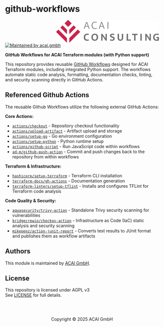 # github-workflows

<!-- LOGO -->
<a href="https://acai.gmbh">    
  <img src="https://github.com/acai-consulting/acai.public/raw/main/logo/logo_github_readme.png" alt="acai logo" title="ACAI" align="right" height="75" />
</a>

<!-- SHIELDS -->
[![Maintained by acai.gmbh][acai-shield]][acai-url]

<!-- DESCRIPTION -->
**GitHub Workflows for ACAI Terraform modules (with Python support)**

This repository provides reusable [GitHub Workflows][github_workflows_link] designed for ACAI Terraform modules, including integrated Python support. The workflows automate static code analysis, formatting, documentation checks, linting, and security scanning directly in GitHub Actions. 

## Referenced Github Actions

The reusable Github Workflows utilize the following external GitHub Actions:

**Core Actions:**
- [`actions/checkout`](https://github.com/actions/checkout) - Repository checkout functionality
- [`actions/upload-artifact`](https://github.com/actions/upload-artifact) - Artifact upload and storage
- [`actions/setup-go`](https://github.com/actions/setup-go) - Go environment configuration
- [`actions/setup-python`](https://github.com/actions/setup-python) - Python runtime setup
- [`actions/github-script`](https://github.com/actions/github-script) - Run JavaScript code within workflows
- [`ad-m/github-push-action`](https://github.com/ad-m/github-push-action) - Commit and push changes back to the repository from within workflows

**Terraform & Infrastructure:**
- [`hashicorp/setup-terraform`](https://github.com/hashicorp/setup-terraform) - Terraform CLI installation
- [`terraform-docs/gh-actions`](https://github.com/terraform-docs/gh-actions) - Documentation generation
- [`terraform-linters/setup-tflint`](https://github.com/terraform-linters/setup-tflint) - Installs and configures TFLint for Terraform code analysis

**Code Quality & Security:**
- [`aquasecurity/trivy-action`](https://github.com/aquasecurity/trivy-action) - Standalone Trivy security scanning for vulnerabilities
- [`bridgecrewio/checkov-action`](https://github.com/bridgecrewio/checkov-action) - Infrastructure as Code (IaC) static analysis and security scanning
- [`mikepenz/action-junit-report`](https://github.com/mikepenz/action-junit-report) - Converts test results to JUnit format and publishes them as workflow artifacts


<!-- AUTHORS -->
## Authors

This module is maintained by [ACAI GmbH][acai-url].

<!-- LICENSE -->
## License

This repository is licensed under AGPL v3
<br />
See [LICENSE][license-url] for full details.

<!-- COPYRIGHT -->
<br />
<br />
<p align="center">Copyright &copy; 2025 ACAI GmbH</p>

<!-- MARKDOWN LINKS & IMAGES -->
[acai-shield]: https://img.shields.io/badge/maintained%20by-acai.gmbh-%235849a6.svg?style=flat&color=1c83ba
[acai-url]: https://acai.gmbh
[license-url]: https://github.com/acai-solutions/github-workflows/tree/main/LICENSE
[github_workflows_link]: https://docs.github.com/en/actions/learn-github-actions/workflow-syntax-for-github-actions
